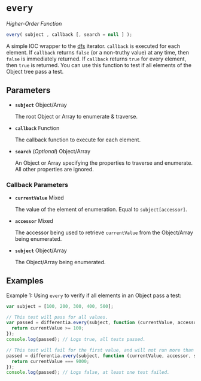 # `every`

*Higher-Order Function*
```JavaScript
every( subject , callback [, search = null ] );
```
A simple IOC wrapper to the [dfs](#dfs) iterator. `callback` is executed for each element. If `callback` returns `false` (or a non-truthy value) at any time, then `false` is immediately returned. If `callback` returns `true` for every element, then `true` is returned. You can use this function to test if all elements of the Object tree pass a test.

## Parameters
- **`subject`** Object/Array

  The root Object or Array to enumerate & traverse.

- **`callback`** Function

  The callback function to execute for each element.

- **`search`** (*Optional*)  Object/Array

  An Object or Array specifying the properties to traverse and enumerate. All other properties are ignored.

### Callback Parameters
- **`currentValue`** Mixed

  The value of the element of enumeration. Equal to `subject[accessor]`.

- **`accessor`** Mixed

  The accessor being used to retrieve `currentValue` from the Object/Array being enumerated.

- **`subject`** Object/Array

  The Object/Array being enumerated.

## Examples
Example 1: Using `every` to verify if all elements in an Object pass a test:

```JavaScript
var subject = [100, 200, 300, 400, 500];

// This test will pass for all values.
var passed = differentia.every(subject, function (currentValue, accessor, subject) {
  return currentValue >= 100;
});
console.log(passed); // Logs true, all tests passed.

// This test will fail for the first value, and will not run more than once.
passed = differentia.every(subject, function (currentValue, accessor, subject) {
  return currentValue === 9000;
});
console.log(passed); // Logs false, at least one test failed.
```